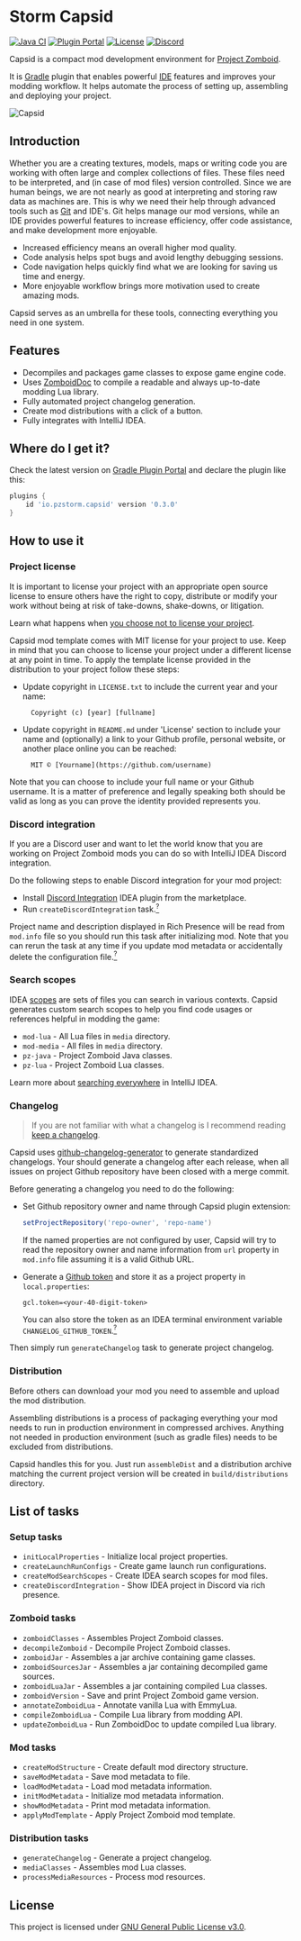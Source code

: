 # Storm Capsid

[![Java CI](https://github.com/pzstorm/capsid/actions/workflows/java-ci.yaml/badge.svg?branch=dev)](https://github.com/pzstorm/capsid/actions/workflows/java-ci.yaml) [![Plugin Portal](https://img.shields.io/maven-metadata/v?label=plugin&color=blue&logo=gradle&metadataUrl=https://plugins.gradle.org/m2/io/pzstorm/capsid/io.pzstorm.capsid.gradle.plugin/maven-metadata.xml)](https://plugins.gradle.org/plugin/io.pzstorm.capsid) [![License](https://img.shields.io/github/license/pzstorm/capsid?logo=gnu)](https://www.gnu.org/licenses/) [![Discord](https://img.shields.io/discord/823907021178798150?color=7289DA&label=discord&logo=discord&logoColor=white)](https://discord.gg/ZCmg9VsvSW)

Capsid is a compact mod development environment for [Project Zomboid](https://projectzomboid.com/blog/).

It is [Gradle](https://gradle.org/) plugin that enables powerful [IDE](https://en.wikipedia.org/wiki/Integrated_development_environment) features and improves your modding workflow. It helps automate the process of setting up, assembling and deploying your project.

![Capsid](https://raw.githubusercontent.com/pzstorm/capsid/gh-pages/capsid-banner.png)

## Introduction

Whether you are a creating textures, models, maps or writing code you are working with often large and complex collections of files. These files need to be interpreted, and (in case of mod files) version controlled. Since we are human beings, we are not nearly as good at interpreting and storing raw data as machines are. This is why we need their help through advanced tools such as [Git](https://git-scm.com/) and IDE's. Git helps manage our mod versions, while an IDE provides powerful features to increase efficiency, offer code assistance, and make development more enjoyable.

- Increased efficiency means an overall higher mod quality.  
- Code analysis helps spot bugs and avoid lengthy debugging sessions. 
- Code navigation helps quickly find what we are looking for saving us time and energy.
- More enjoyable workflow brings more motivation used to create amazing mods.

Capsid serves as an umbrella for these tools, connecting everything you need in one system.

## Features

- Decompiles and packages game classes to expose game engine code.
- Uses [ZomboidDoc](https://github.com/yooksi/pz-zdoc/) to compile a readable and always up-to-date modding Lua library.
- Fully automated project changelog generation.
- Create mod distributions with a click of a button.
- Fully integrates with IntelliJ IDEA.

## Where do I get it?

Check the latest version on [Gradle Plugin Portal](https://plugins.gradle.org/plugin/io.pzstorm.capsid) and declare the plugin like this:

```groovy
plugins {
    id 'io.pzstorm.capsid' version '0.3.0' 
}
```

## How to use it

### Project license

It is important to license your project with an appropriate open source license to ensure others have the right to copy, distribute or modify your work without being at risk of take-downs, shake-downs, or litigation.

Learn what happens when [you choose not to license your project](https://choosealicense.com/no-permission/).

Capsid mod template comes with MIT license for your project to use. Keep in mind that you can choose to license your project under a different license at any point in time. To apply the template license provided in the distribution to your project follow these steps:

- Update copyright in `LICENSE.txt` to include the current year and your name:

		Copyright (c) [year] [fullname]


- Update copyright in `README.md` under 'License' section to include your name and (optionally) a link to your Github profile, personal website, or another place online you can be reached:

		MIT © [Yourname](https://github.com/username)

Note that you can choose to include your full name or your Github username. It is a matter of preference and legally speaking both should be valid as long as you can prove the identity provided represents you. 

### Discord integration

If you are a Discord user and want to let the world know that you are working on Project Zomboid mods you can do so with IntelliJ IDEA Discord integration.

Do the following steps to enable Discord integration for your mod project:

- Install [Discord Integration](https://plugins.jetbrains.com/plugin/10233-discord-integration) IDEA plugin from the marketplace.
- Run `createDiscordIntegration` task.[<sup>?</sup>](#discord-integration "This task will run automatically when you run setupWorkspace configuration.")

Project name and description displayed in Rich Presence will be read from `mod.info` file so you should run this task after initializing mod. Note that you can rerun the task at any time if you update mod metadata or accidentally delete the configuration file.[<sup>?</sup>](#a ".idea/discord.xml")

### Search scopes

IDEA [scopes](https://www.jetbrains.com/help/idea/settings-scopes.html) are sets of files you can search in various contexts. Capsid generates custom search scopes to help you find code usages or references helpful in modding the game:

- `mod-lua` - All Lua files in `media` directory.
- `mod-media` - All files in `media` directory.
- `pz-java` - Project Zomboid Java classes.
- `pz-lua` - Project Zomboid Lua classes.

Learn more about [searching everywhere](https://www.jetbrains.com/help/idea/searching-everywhere.html) in IntelliJ IDEA.

### Changelog

> If you are not familiar with what a changelog is I recommend reading [keep a changelog](https://keepachangelog.com/en/1.0.0/).

Capsid uses [github-changelog-generator](https://github.com/github-changelog-generator/github-changelog-generator) to generate standardized changelogs. Your should generate a changelog after each release, when all issues on project Github repository have been closed with a merge commit.

Before generating a changelog you need to do the following:

- Set Github repository owner and name through Capsid plugin extension:

  ```groovy
  setProjectRepository('repo-owner', 'repo-name')
  ```

  If the named properties are not configured by user, Capsid will try to read the repository owner and name information from `url` property in `mod.info` file assuming it is a valid Github URL.

- Generate a [Github token](https://github.com/github-changelog-generator/github-changelog-generator#github-token) and store it as  a project property in `local.properties`:

	```properties
	gcl.token=<your-40-digit-token>
	```
	
	You can also store the token as an IDEA terminal environment variable `CHANGELOG_GITHUB_TOKEN`.<a href="https://www.jetbrains.com/help/idea/settings-tools-terminal.html"><sup>?</sup></a>

Then simply run `generateChangelog` task to generate project changelog.

### Distribution

Before others can download your mod you need to assemble and upload the mod distribution. 

Assembling distributions is a process of packaging everything your mod needs to run in production environment in compressed archives. Anything not needed in production environment (such as gradle files) needs to be excluded from distributions. 

Capsid handles this for you. Just run `assembleDist` and a distribution archive matching the current project version will be created in `build/distributions` directory.

## List of tasks

### Setup tasks

- `initLocalProperties` - Initialize local project properties.
- `createLaunchRunConfigs` - Create game launch run configurations.
- `createModSearchScopes` - Create IDEA search scopes for mod files.
- `createDiscordIntegration` - Show IDEA project in Discord via rich presence.

### Zomboid tasks

- `zomboidClasses` - Assembles Project Zomboid classes.
- `decompileZomboid` - Decompile Project Zomboid classes.
- `zomboidJar` - Assembles a jar archive containing game classes.
- `zomboidSourcesJar` - Assembles a jar containing decompiled game sources.
- `zomboidLuaJar` - Assembles a jar containing compiled Lua classes.
- `zomboidVersion` - Save and print Project Zomboid game version.
- `annotateZomboidLua` - Annotate vanilla Lua with EmmyLua.
- `compileZomboidLua` - Compile Lua library from modding API.
- `updateZomboidLua` - Run ZomboidDoc to update compiled Lua library.

### Mod tasks

- `createModStructure` - Create default mod directory structure.
- `saveModMetadata` - Save mod metadata to file.
- `loadModMetadata` - Load mod metadata information.
- `initModMetadata` - Initialize mod metadata information.
- `showModMetadata` - Print mod metadata information.
- `applyModTemplate` - Apply Project Zomboid mod template.

### Distribution tasks

- `generateChangelog` - Generate a project changelog.
- `mediaClasses` - Assembles mod Lua classes.
- `processMediaResources` - Process mod resources.

## License

This project is licensed under [GNU General Public License v3.0](https://github.com/cocolabs/pz-zdoc/blob/master/LICENSE.txt).